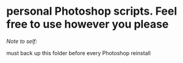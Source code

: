 # personal Photoshop scripts. Feel free to use however you please

*Note to self:*

must back up this folder before every Photoshop reinstall